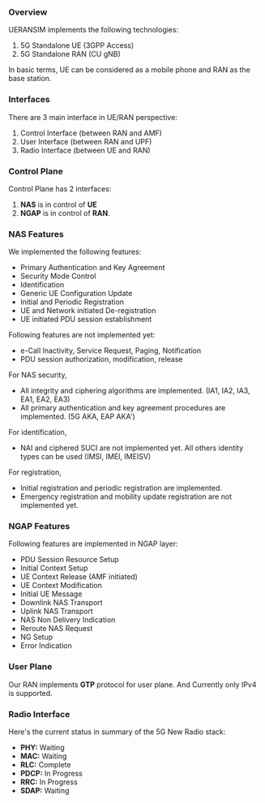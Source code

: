 ### Overview

UERANSIM implements the following technologies:

1. 5G Standalone UE (3GPP Access)
2. 5G Standalone RAN (CU gNB)

In basic terms, UE can be considered as a mobile phone and RAN as the base station.

### Interfaces

There are 3 main interface in UE/RAN perspective:

1. Control Interface (between RAN and AMF)
2. User Interface (between RAN and UPF)
3. Radio Interface (between UE and RAN)

### Control Plane

Control Plane has 2 interfaces:
1. **NAS** is in control of **UE**
2. **NGAP** is in control of **RAN**.

### NAS Features

We implemented the following features:

- Primary Authentication and Key Agreement
- Security Mode Control
- Identification
- Generic UE Configuration Update
- Initial and Periodic Registration
- UE and Network initiated De-registration
- UE initiated PDU session establishment

Following features are not implemented yet:

- e-Call Inactivity, Service Request, Paging, Notification
- PDU session authorization, modification, release

For NAS security,

- All integrity and ciphering algorithms are implemented. (IA1, IA2, IA3, EA1, EA2, EA3)
- All primary authentication and key agreement procedures are implemented. (5G AKA, EAP AKA')

For identification,

- NAI and ciphered SUCI are not implemented yet. All others identity types can be used (IMSI, IMEI, IMEISV)

For registration,

- Initial registration and periodic registration are implemented.
- Emergency registration and mobility update registration are not implemented yet.

### NGAP Features

Following features are implemented in NGAP layer:

- PDU Session Resource Setup
- Initial Context Setup
- UE Context Release (AMF initiated)
- UE Context Modification
- Initial UE Message
- Downlink NAS Transport
- Uplink NAS Transport
- NAS Non Delivery Indication
- Reroute NAS Request
- NG Setup
- Error Indication

### User Plane

Our RAN implements **GTP** protocol for user plane. And Currently only IPv4 is supported.

### Radio Interface

Here's the current status in summary of the 5G New Radio stack:

- **PHY:** Waiting
- **MAC:** Waiting
- **RLC:** Complete
- **PDCP:** In Progress
- **RRC:** In Progress
- **SDAP:** Waiting
